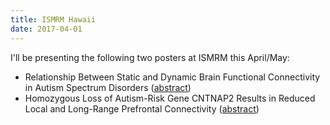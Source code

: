 ```yaml
---
title: ISMRM Hawaii
date: 2017-04-01
---
```

I'll be presenting the following two posters at ISMRM this April/May:

- Relationship Between Static and Dynamic Brain Functional Connectivity 
  in Autism Spectrum Disorders 
  ([abstract](http://indexsmart.mirasmart.com/ISMRM2017/PDFfiles/1720.html))
- Homozygous Loss of Autism-Risk Gene CNTNAP2 Results in Reduced Local 
  and Long-Range Prefrontal Connectivity
  ([abstract](http://indexsmart.mirasmart.com/ISMRM2017/PDFfiles/2233.html))
